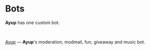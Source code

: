 # Bots
**Ayup** has one custom bot.

<br>

<a href="/bots/devmod">Ayup</a> — **Ayup**'s moderation, modmail, fun, giveaway and music bot.
